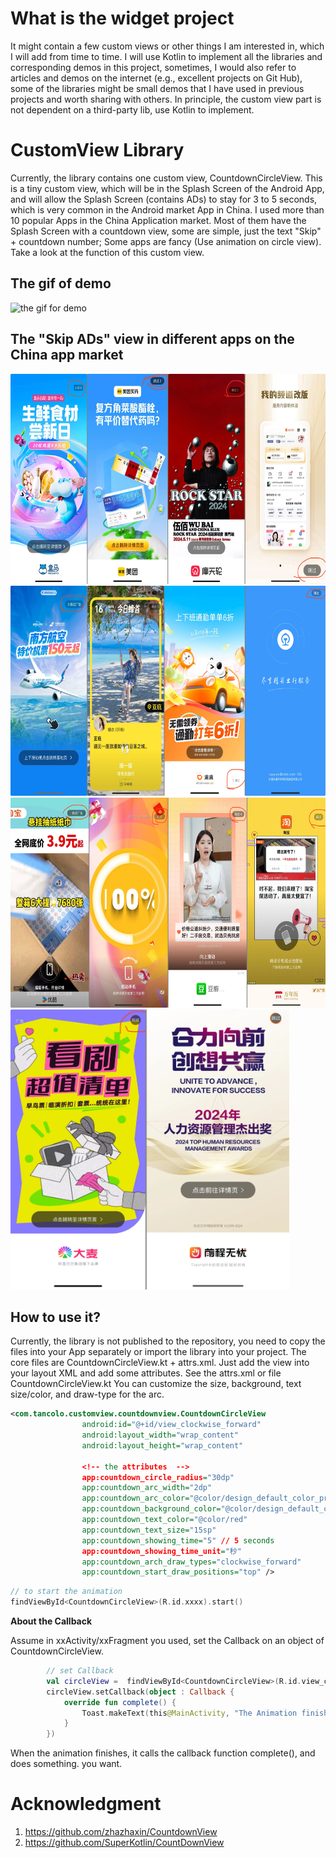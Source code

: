 # What is the widget project
It might contain a few custom views or other things I am interested in, which I will add from time to time.
I will use Kotlin to implement all the libraries and corresponding demos in this project, sometimes, 
I would also refer to articles and demos on the internet (e.g., excellent projects on Git Hub), some of the libraries might be small demos that I have used in previous projects and worth sharing with others.
In principle, the custom view part is not dependent on a third-party lib, use Kotlin to implement.

# CustomView Library
Currently, the library contains one custom view, CountdownCircleView. This is a tiny custom view, 
which will be in the Splash Screen of the Android App, and will allow the Splash Screen (contains ADs) to stay for 3 to 5 seconds, 
which is very common in the Android market App in China. I used more than 10 popular Apps in the China Application market.
Most of them have the Splash Screen with a countdown view, some are simple, just the text "Skip" + countdown number;
Some apps are fancy (Use animation on circle view). Take a look at the function of this custom view.

## The gif of demo
<img src="https://github.com/tancolo/widget/blob/main/resource/CountdownCircleView_records.gif" alt="the gif for demo" width="270" height="480">

## The "Skip ADs" view in different apps on the China app market
<img src="https://github.com/tancolo/widget/blob/main/resource/rectangle-001.png" alt="" width="640" height="336">

<img src="https://github.com/tancolo/widget/blob/main/resource/rectangle-002.png" alt="" width="640" height="336">

<img src="https://github.com/tancolo/widget/blob/main/resource/rectangle-003.png" alt="" width="640" height="336">

<img src="https://github.com/tancolo/widget/blob/main/resource/circle-arc.png" alt="" width="446" height="448">

## How to use it?
Currently, the library is not published to the repository, you need to copy the files into your App separately 
or import the library into your project. The core files are CountdownCircleView.kt + attrs.xml.
Just add the view into your layout XML and add some attributes. See the attrs.xml or file CountdownCircleView.kt
You can customize the size, background, text size/color, and draw-type for the arc.
``` xml
<com.tancolo.customview.countdownview.CountdownCircleView
                android:id="@+id/view_clockwise_forward"
                android:layout_width="wrap_content"
                android:layout_height="wrap_content"

                <!-- the attributes  -->
                app:countdown_circle_radius="30dp"
                app:countdown_arc_width="2dp"
                app:countdown_arc_color="@color/design_default_color_primary"
                app:countdown_background_color="@color/design_default_color_secondary"
                app:countdown_text_color="@color/red"
                app:countdown_text_size="15sp"
                app:countdown_showing_time="5" // 5 seconds
                app:countdown_showing_time_unit="秒"
                app:countdown_arch_draw_types="clockwise_forward"
                app:countdown_start_draw_positions="top" />
```
```kotlin
// to start the animation
findViewById<CountdownCircleView>(R.id.xxxx).start()
```

**About the Callback**

Assume in xxActivity/xxFragment you used, set the Callback on an object of CountdownCircleView.
```kotlin
        // set Callback
        val circleView =  findViewById<CountdownCircleView>(R.id.view_clockwise_forward_5_004)
        circleView.setCallback(object : Callback {
            override fun complete() {
                Toast.makeText(this@MainActivity, "The Animation finished", Toast.LENGTH_SHORT).show()
            }
        })
```
When the animation finishes, it calls the callback function complete(), and does something. you want.


# Acknowledgment
1. https://github.com/zhazhaxin/CountdownView
2. https://github.com/SuperKotlin/CountDownView


